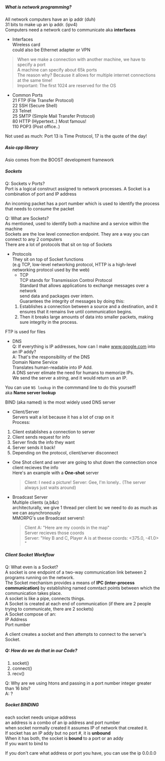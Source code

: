##### What is network programming?  

All network computers have an ip addr (duh)  
31 bits to make up an ip addr. (ipv4)  
Computers need a network card to communicate aka **interfaces**  

* Interfaces  
Wireless card  
could also be Ethernet adapter or VPN  
 
> When we make a connection with another machine, we have to specify a port  
A machine can specify about 65k ports  
The reason why? Because it allows for multiple internet connections at the same time!  
> Important: The first 1024 are reserved for the OS  

* Common Ports  
21 FTP (File Transfer Protocol)  
22 SSH (Secure Shell)  
23 Telnet  
25 SMTP (Simple Mail Transfer Protocol)  
80 HTTP (Hypertext..)  Most famous!  
110 POP3 (Post office..)   

Not used as much: Port 13 is Time Protocol, 17 is the quote of the day!  

##### Asio cpp library  
Asio comes from the BOOST development framework  
 
##### Sockets  

Q: Sockets v Ports?  
Port is a logical construct assigned to network processes. 
A Socket is a combination of port and IP address  

An incoming packet has a port number which is used to identify the process that needs to consume the packet  

Q: What are Sockets?  
As mentioned, used to identify both a machine and a service within the machine  
Sockets are the low level connection endpoint. They are a way you can connect to any 2 computers  
There are a lot of protocols that sit on top of Sockets 

* Protocols  
They sit on top of Socket functions  
(e.g TCP, low-level networking protocol, HTTP is a high-level networking protocol used by the web)  
  * TCP  
  TCP stands for Transmission Control Protocol  
  Standard that allows applications to exchange messages over a network  
  send data and packages over intern.  
  Guarantees the integrity of messages by doing this:
  1. Establishes a connection between a source and a destination, and it ensures that it remains live until communication begins.  
  1. Then it breaks large amounts of data into smaller packets, making sure integrity in the process.  

FTP is used for files  

* DNS  
Q: If everything is IP addresses, how can I make www.google.com into an IP addy?  
A: That's the responsibility of the DNS  
Domain Name Service  
Translates human-readable into IP Add.  
A DNS server elimate the need for humans to memorize IPs.  
We send the server a *string*, and it would return us an IP.   

You can use `NS lookup` in the commmand line to do this yourself!  
aka **Name server lookup**

BIND (aka named) is the most widely used DNS server  

* Client/Server  
Servers wait a lot because it has a lot of crap on it  
Process:  
1. Client establishes a connection to server  
1. Client sends request for info  
1. Server finds the info they want 
1. Server sends it back!  
1. Depending on the protocol, client/server disconnect  

* One Shot
client and server are going to shut down the connection once client recieves the info  
Here's an example with a **One-shot** server  
  > Client: I need a picture!
  > Server: Gee, I'm lonely.. (The server always just waits around)  


* Broadcast Server  
Multiple clients (a,b&c)  
architecturally, we give 1 thread per client bc we need to do as much as we can asynchronously  
MMORPG's use Broadcast servers!:  
  > Client A: "Here are my coords in the map"  
  > Server recieves those coords  
  > Server: "Hey B and C, Player A is at theese coords: <375.0, -41.0> "   
##### Client Socket Workflow  

Q: What even is a Socket?  
A socket is one endpoint of a two-way communication link between 2 programs running on the network.  
The Socket mechanism provides a means of **IPC (inter-process communication)** by establishing named comntact points between which the communication takes place.  
A socket is like a pipe, connects things.  
A Socket is created at each end of communication (if there are 2 people trying to communicate, there are 2 sockets)  
A Socket compose of an:  
  IP Address  
  Port number  

A client creates a socket and then attempts to connect to the server's Socket.  

##### Q: How do we do that in our Code?  

1. socket()  
1. connect()  
1. recv()  

Q: Why are we using htons and passing in a port number integer greater than 16 bits?  
A: ?  

##### Socket BINDING  
each socket needs unique address   
an address is a combo of an ip address and port number   
when socket normally created it assumes IP of network that created it.  
If socket has an IP addy but no port #, it is **unbound**  
When it has both, the socket is **bound** to a port or an addy  
If you want to bind to 

If you don't care what address or port you have, you can use the ip 0.0.0.0  

